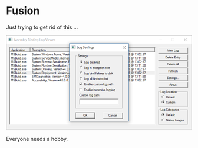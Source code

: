 # Fusion

Just trying to get rid of this ...

![Microsoft Fusion Viewer](_doc/MSFusionViewer.png)

Everyone needs a hobby.
